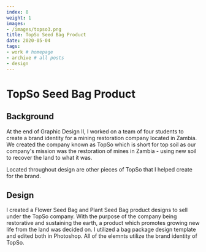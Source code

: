 ```yaml
---
index: 8
weight: 1
images:
- /images/topso3.png
title: TopSo Seed Bag Product
date: 2020-05-04
tags:
- work # homepage
- archive # all posts
- design
---
```


# TopSo Seed Bag Product

## Background
At the end of Graphic Design II, I worked on a team of four students to create a brand identity for a mining restoration company located in Zambia. We created the company known as TopSo which is short for top soil as our company's mission was the restoration of mines in Zambia - using new soil to recover the land to what it was.

Located throughout design are other pieces of TopSo that I helped create for the brand.

## Design

I created a Flower Seed Bag and Plant Seed Bag product designs to sell under the TopSo company. With the purpose of the company being restorative and sustaining the earth, a product which promotes growing new life from the land was decided on. I utilized a bag package design template and edited both in Photoshop. All of the elemnts utilize the brand identity of TopSo.


